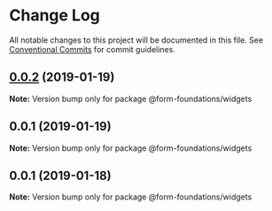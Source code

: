 # Change Log

All notable changes to this project will be documented in this file.
See [Conventional Commits](https://conventionalcommits.org) for commit guidelines.

## [0.0.2](https://github.com/nathanvale/form-foundations/compare/@form-foundations/widgets@0.0.1...@form-foundations/widgets@0.0.2) (2019-01-19)

**Note:** Version bump only for package @form-foundations/widgets





## 0.0.1 (2019-01-19)

**Note:** Version bump only for package @form-foundations/widgets





## 0.0.1 (2019-01-18)

**Note:** Version bump only for package @form-foundations/widgets
